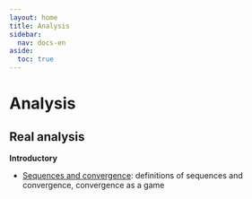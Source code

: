 ```yaml
---
layout: home
title: Analysis
sidebar:
  nav: docs-en
aside:
  toc: true
---
```

# Analysis
## Real analysis
**Introductory**
- [Sequences and convergence](/personal-notes/2021/07/03/sequences-and-convergence.html): definitions of sequences and convergence, convergence as a game